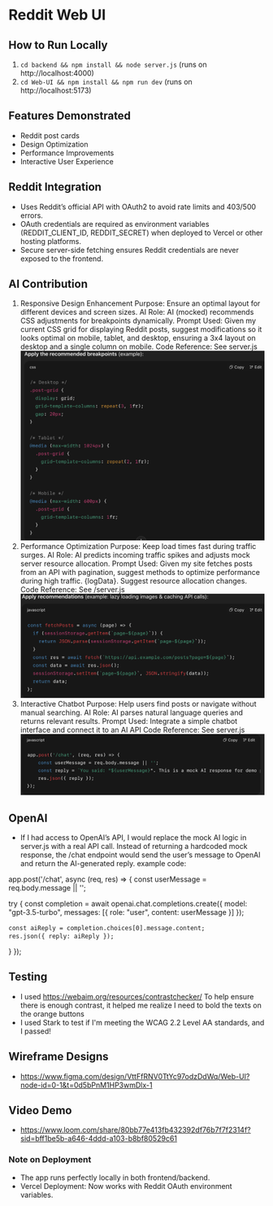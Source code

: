 # Reddit Web UI

## How to Run Locally
1. `cd backend && npm install && node server.js` (runs on http://localhost:4000)
2. `cd Web-UI && npm install && npm run dev` (runs on http://localhost:5173)

## Features Demonstrated
- Reddit post cards
- Design Optimization
- Performance Improvements
- Interactive User Experience

## Reddit Integration
- Uses Reddit’s official API with OAuth2 to avoid rate limits and 403/500 errors.
- OAuth credentials are required as environment variables (REDDIT_CLIENT_ID, REDDIT_SECRET) when deployed to Vercel or other hosting platforms.
- Secure server-side fetching ensures Reddit credentials are never exposed to the frontend.

## AI Contribution
1. Responsive Design Enhancement
Purpose: Ensure an optimal layout for different devices and screen sizes.
AI Role: AI (mocked) recommends CSS adjustments for breakpoints dynamically.
Prompt Used:
Given my current CSS grid for displaying Reddit posts, suggest modifications so it looks optimal on mobile, tablet, and desktop, ensuring a 3x4 layout on desktop and a single column on mobile.
Code Reference: See server.js
![responsive design](image.png)
2. Performance Optimization
Purpose: Keep load times fast during traffic surges.
AI Role: AI predicts incoming traffic spikes and adjusts mock server resource allocation.
Prompt Used:
Given my site fetches posts from an API with pagination, suggest methods to optimize performance during high traffic.
{logData}. Suggest resource allocation changes.
Code Reference: See /server.js
![performance](image-1.png)
3. Interactive Chatbot
Purpose: Help users find posts or navigate without manual searching.
AI Role: AI parses natural language queries and returns relevant results.
Prompt Used:
Integrate a simple chatbot interface and connect it to an AI API
Code Reference: See server.js
![chat](image-2.png)

## OpenAI
- If I had access to OpenAI’s API, I would replace the mock AI logic in server.js with a real API call.
Instead of returning a hardcoded mock response, the /chat endpoint would send the user’s message to OpenAI and return the AI-generated reply.
example code:

app.post('/chat', async (req, res) => {
  const userMessage = req.body.message || '';

  try {
    const completion = await openai.chat.completions.create({
      model: "gpt-3.5-turbo",
      messages: [{ role: "user", content: userMessage }]
    });

    const aiReply = completion.choices[0].message.content;
    res.json({ reply: aiReply });
  } 
});


## Testing
- I used https://webaim.org/resources/contrastchecker/
To help ensure there is enough contrast, it helped me realize I need to bold the texts on the orange buttons
- I used Stark to test if I'm meeting the WCAG 2.2 Level AA standards, and I passed!

## Wireframe Designs
- https://www.figma.com/design/VttFfRNV0TtYc97odzDdWq/Web-UI?node-id=0-1&t=0d5bPnM1HP3wmDlx-1

## Video Demo
- https://www.loom.com/share/80bb77e413fb432392df76b7f7f2314f?sid=bff1be5b-a646-4ddd-a103-b8bf80529c61

### Note on Deployment  
- The app runs perfectly locally in both frontend/backend.  
- Vercel Deployment: Now works with Reddit OAuth environment variables.